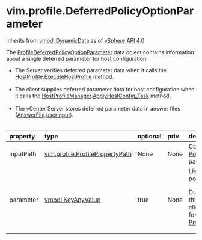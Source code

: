 vim.profile.DeferredPolicyOptionParameter
=========================================
inherits from [vmodl.DynamicData](docs/vmodl.DynamicData.md)
as of [vSphere API 4.0](vim.version.md#vim.version.version5)


The <a href="vim.profile.DeferredPolicyOptionParameter.md">ProfileDeferredPolicyOptionParameter</a> data object contains  information about a single deferred parameter for host configuration.  <p>  <ul>  <li>The Server verifies deferred parameter data when it calls the  <a href="vim.profile.host.HostProfile.md">HostProfile</a>.<a href="vim.profile.host.HostProfile.md#execute">ExecuteHostProfile</a>  method.<br/><br/></li>  <li>The client supplies deferred parameter data for host configuration when it calls the  <a href="vim.profile.host.ProfileManager.md">HostProfileManager</a>.<a href="vim.profile.host.ProfileManager.md#applyHostConfiguration">ApplyHostConfig_Task</a>  method.<br/><br/></li>  <li>The vCenter Server stores deferred parameter data in answer files  (<a href="vim.profile.host.AnswerFile.md">AnswerFile</a>.<a href="vim.profile.host.AnswerFile.md#userInput">userInput</a>).  <br/><br/></li>  </ul>

| property | type | optional | priv | desc |
|:---------|:-----|:---------|:-----|:-----|
| inputPath | [vim.profile.ProfilePropertyPath](vim.profile.ProfilePropertyPath.md "vim.profile.ProfilePropertyPath") | None | None | Complete path to the <a href="vim.profile.PolicyOption.md">PolicyOption</a> that defines the parameters. |
| parameter | [vmodl.KeyAnyValue](vmodl.KeyAnyValue.md "vmodl.KeyAnyValue") | true | None | List that contains values for the policy parameters.  <p>  During parameter verification, this property is unspecified  if the client has not provided the values for this parameter.  See <a href="vim.profile.host.ExecuteResult.md">ProfileExecuteResult</a>.<a href="vim.profile.host.ExecuteResult.md#requireInput">requireInput</a>. |


